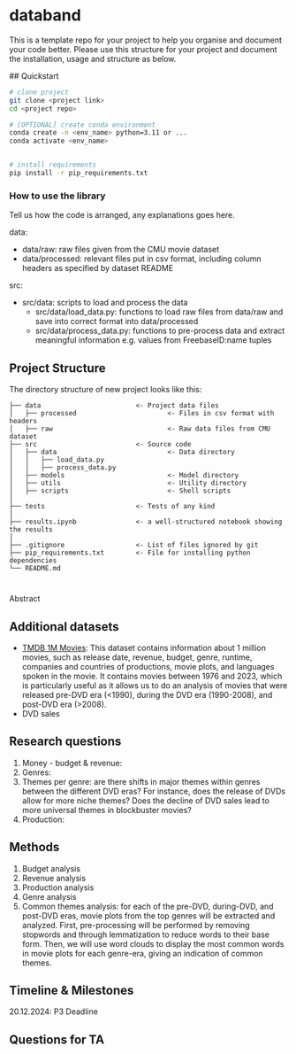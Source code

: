 
# databand
This is a template repo for your project to help you organise and document your code better. 
Please use this structure for your project and document the installation, usage and structure as below.

## Quickstart

```bash
# clone project
git clone <project link>
cd <project repo>

# [OPTIONAL] create conda environment
conda create -n <env_name> python=3.11 or ...
conda activate <env_name>


# install requirements
pip install -r pip_requirements.txt
```



### How to use the library
Tell us how the code is arranged, any explanations goes here.

data: 
- data/raw: raw files given from the CMU movie dataset
- data/processed: relevant files put in csv format, including column headers as specified by dataset README

src:
- src/data: scripts to load and process the data 
  - src/data/load_data.py: functions to load raw files from data/raw and save into correct format into data/processed
  - src/data/process_data.py: functions to pre-process data and extract meaningful information e.g. values from FreebaseID:name tuples

## Project Structure

The directory structure of new project looks like this:

```
├── data                        <- Project data files
│   ├── processed                       <- Files in csv format with headers 
│   ├── raw                             <- Raw data files from CMU dataset
├── src                         <- Source code
│   ├── data                            <- Data directory
│   │   ├── load_data.py 
│   │   ├── process_data.py 
│   ├── models                          <- Model directory
│   ├── utils                           <- Utility directory
│   ├── scripts                         <- Shell scripts
│
├── tests                       <- Tests of any kind
│
├── results.ipynb               <- a well-structured notebook showing the results
│
├── .gitignore                  <- List of files ignored by git
├── pip_requirements.txt        <- File for installing python dependencies
└── README.md
```

# <Project title>

Abstract

## Additional datasets
- [TMDB 1M Movies](https://www.kaggle.com/datasets/asaniczka/tmdb-movies-dataset-2023-930k-movies): This dataset 
contains information about 1 million movies, such as release date, revenue, budget, genre, runtime, companies and countries of productions,
movie plots, and languages spoken in the movie. It contains movies between 1976 and 2023, which is particularly useful 
as it allows us to do an analysis of movies that were released pre-DVD era (<1990), during the DVD era (1990-2008), and post-DVD era (>2008).
- DVD sales

## Research questions 
1. Money - budget & revenue: 
2. Genres:
3. Themes per genre: are there shifts in major themes within genres between the different DVD eras? For instance, does
the release of DVDs allow for more niche themes? Does the decline of DVD sales lead to more universal themes in blockbuster movies? 
4. Production: 

## Methods
1. Budget analysis
2. Revenue analysis 
3. Production analysis
4. Genre analysis
5. Common themes analysis: for each of the pre-DVD, during-DVD, and post-DVD eras, movie plots from the top genres will 
be extracted and analyzed. First, pre-processing will be performed by removing stopwords and through lemmatization to 
reduce words to their base form. Then, we will use word clouds to display the most common words in movie plots for each
genre-era, giving an indication of common themes. 

## Timeline & Milestones
20.12.2024: P3 Deadline 

## Questions for TA

